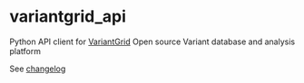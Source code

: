 # variantgrid_api

Python API client for [VariantGrid](https://github.com/SACGF/variantgrid) Open source Variant database and analysis platform

See [changelog](https://github.com/SACGF/variantgrid_api/blob/main/CHANGELOG.md)
